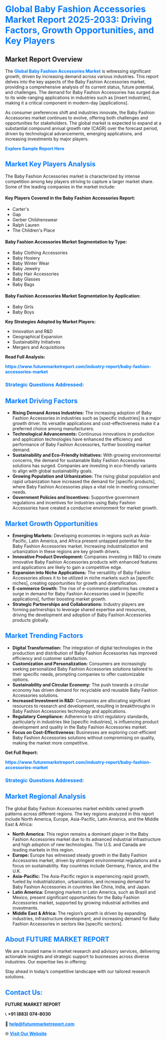 <h1 style="color: #007BFF;">Global Baby Fashion Accessories Market Report 2025-2033: Driving Factors, Growth Opportunities, and Key Players</h1>

<section id="overview">
<h2>Market Report Overview</h2>
<p>The <a href="https://www.futuremarketreport.com/industry-report/baby-fashion-accessories-market" style="color: #007BFF; text-decoration: none;"><strong>Global Baby Fashion Accessories Market</strong></a> is witnessing significant growth, driven by increasing demand across various industries. This report delves into the key aspects of the Baby Fashion Accessories market, providing a comprehensive analysis of its current status, future potential, and challenges. The demand for Baby Fashion Accessories has surged due to its wide-ranging applications in industries such as [insert industries], making it a critical component in modern-day [applications].</p>
<p>As consumer preferences shift and industries innovate, the Baby Fashion Accessories market continues to evolve, offering both challenges and opportunities for stakeholders. The global market is expected to expand at a substantial compound annual growth rate (CAGR) over the forecast period, driven by technological advancements, emerging applications, and increasing investments by major players.</p>
</section>

<section id="overview">
<p><a href="https://www.futuremarketreport.com/request-sample/reportId=63946" style="color: #007BFF; text-decoration: none;"><strong>Explore Sample Report Here</strong></a></p>
</section>

<section id="key-players">
<h2 style="color: #007BFF;">Market Key Players Analysis</h2>
<p>The Baby Fashion Accessories market is characterized by intense competition among key players striving to capture a larger market share. Some of the leading companies in the market include:</p>
<h4>Key Players Covered in the Baby Fashion Accessories Report:</h4>
<ul><li>Carter&#039;s</li><li>Gap</li><li>Gerber Childrenswear</li><li>Ralph Lauren</li><li>The Children&#039;s Place</li></ul>
<h4>Baby Fashion Accessories Market Segmentation by Type:</h4>
<ul><li>Baby Clothing Accessories</li><li>Baby Hosiery</li><li>Baby Winter Wear</li><li>Baby Jewelry</li><li>Baby Hair Accessories</li><li>Baby Glasses</li><li>Baby Bags</li></ul>

<h4>Baby Fashion Accessories Market Segmentation by Application:</h4>
<ul><li>Baby Girls</li><li>Baby Boys</li></ul>
<p><strong>Key Strategies Adopted by Market Players:</strong></p>
<ul>
<li>Innovation and R&D</li>
<li>Geographical Expansion</li>
<li>Sustainability Initiatives</li>
<li>Mergers and Acquisitions</li>
</ul>
</section>

<section>
<p><strong>Read Full Analysis: </strong></p><a href="https://www.futuremarketreport.com/industry-report/baby-fashion-accessories-market" style="color: #007BFF; text-decoration: none;"><strong>https://www.futuremarketreport.com/industry-report/baby-fashion-accessories-market</strong></a>
<h3 style="color: #007BFF;">Strategic Questions Addressed:</h3>
</section>

<section id="driving-factors">
<h2 style="color: #007BFF;">Market Driving Factors</h2>
<ul>
<li><strong>Rising Demand Across Industries:</strong> The increasing adoption of Baby Fashion Accessories in industries such as [specific industries] is a major growth driver. Its versatile applications and cost-effectiveness make it a preferred choice among manufacturers.</li>
<li><strong>Technological Advancements:</strong> Continuous innovations in production and application technologies have enhanced the efficiency and performance of Baby Fashion Accessories, further boosting market demand.</li>
<li><strong>Sustainability and Eco-Friendly Initiatives:</strong> With growing environmental concerns, the demand for sustainable Baby Fashion Accessories solutions has surged. Companies are investing in eco-friendly variants to align with global sustainability goals.</li>
<li><strong>Growing Population and Urbanization:</strong> The rising global population and rapid urbanization have increased the demand for [specific products], where Baby Fashion Accessories plays a vital role in meeting consumer needs.</li>
<li><strong>Government Policies and Incentives:</strong> Supportive government regulations and incentives for industries using Baby Fashion Accessories have created a conducive environment for market growth.</li>
</ul>
</section>

<section id="growth-opportunities">
<h2 style="color: #007BFF;">Market Growth Opportunities</h2>
<ul>
<li><strong>Emerging Markets:</strong> Developing economies in regions such as Asia-Pacific, Latin America, and Africa present untapped potential for the Baby Fashion Accessories market. Increasing industrialization and urbanization in these regions are key growth drivers.</li>
<li><strong>Innovative Product Development:</strong> Companies investing in R&D to create innovative Baby Fashion Accessories products with enhanced features and applications are likely to gain a competitive edge.</li>
<li><strong>Expansion into Niche Applications:</strong> The versatility of Baby Fashion Accessories allows it to be utilized in niche markets such as [specific niches], creating opportunities for growth and diversification.</li>
<li><strong>E-commerce Growth:</strong> The rise of e-commerce platforms has created a surge in demand for Baby Fashion Accessories used in [specific applications], further boosting market growth.</li>
<li><strong>Strategic Partnerships and Collaborations:</strong> Industry players are forming partnerships to leverage shared expertise and resources, driving the development and adoption of Baby Fashion Accessories products globally.</li>
</ul>
</section>

<section id="trending-factors">
<h2 style="color: #007BFF;">Market Trending Factors</h2>
<ul>
<li><strong>Digital Transformation:</strong> The integration of digital technologies in the production and distribution of Baby Fashion Accessories has improved efficiency and customer satisfaction.</li>
<li><strong>Customization and Personalization:</strong> Consumers are increasingly seeking personalized Baby Fashion Accessories solutions tailored to their specific needs, prompting companies to offer customizable options.</li>
<li><strong>Sustainability and Circular Economy:</strong> The push towards a circular economy has driven demand for recyclable and reusable Baby Fashion Accessories solutions.</li>
<li><strong>Increased Investment in R&D:</strong> Companies are allocating significant resources to research and development, resulting in breakthroughs in Baby Fashion Accessories technology and applications.</li>
<li><strong>Regulatory Compliance:</strong> Adherence to strict regulatory standards, particularly in industries like [specific industries], is influencing product development and quality in the Baby Fashion Accessories market.</li>
<li><strong>Focus on Cost-Effectiveness:</strong> Businesses are exploring cost-efficient Baby Fashion Accessories solutions without compromising on quality, making the market more competitive.</li>
</ul>
</section>

<section>
<p><strong>Get Full Report: </strong></p><a href="https://www.futuremarketreport.com/industry-report/baby-fashion-accessories-market" style="color: #007BFF; text-decoration: none;"><strong>https://www.futuremarketreport.com/industry-report/baby-fashion-accessories-market</strong></a>
<h3 style="color: #007BFF;">Strategic Questions Addressed:</h3>
</section>


<section id="regional-analysis">
<h2 style="color: #007BFF;">Market Regional Analysis</h2>
<p>The global Baby Fashion Accessories market exhibits varied growth patterns across different regions. The key regions analyzed in this report include North America, Europe, Asia-Pacific, Latin America, and the Middle East & Africa:</p>
<ul>
<li><strong>North America:</strong> This region remains a dominant player in the Baby Fashion Accessories market due to its advanced industrial infrastructure and high adoption of new technologies. The U.S. and Canada are leading markets in this region.</li>
<li><strong>Europe:</strong> Europe has witnessed steady growth in the Baby Fashion Accessories market, driven by stringent environmental regulations and a focus on sustainability. Key countries include Germany, France, and the U.K.</li>
<li><strong>Asia-Pacific:</strong> The Asia-Pacific region is experiencing rapid growth, fueled by industrialization, urbanization, and increasing demand for Baby Fashion Accessories in countries like China, India, and Japan.</li>
<li><strong>Latin America:</strong> Emerging markets in Latin America, such as Brazil and Mexico, present significant opportunities for the Baby Fashion Accessories market, supported by growing industrial activities and investments.</li>
<li><strong>Middle East & Africa:</strong> The region’s growth is driven by expanding industries, infrastructure development, and increasing demand for Baby Fashion Accessories in sectors like [specific sectors].</li>
</ul>
</section>

<footer>
<h2 style="color: #007BFF;">About FUTURE MARKET REPORT</h2>
<p>We are a trusted name in market research and advisory services, delivering actionable insights and strategic support to businesses across diverse industries. Our expertise lies in offering:</p>

<p>Stay ahead in today’s competitive landscape with our tailored research solutions.</p>

<h2 style="color: #007BFF;">Contact Us:</h2>
<p><strong>FUTURE MARKET REPORT</strong></p>
<p>📞 <strong>+91 (883) 074-8030</strong></p>
<p>📧 <strong><a href="mailto:help@futuremarketreport.com" style="color: #007BFF;">help@futuremarketreport.com</a></strong></p>
<p>🌐 <strong><a href="https://www.futuremarketreport.com/" style="color: #007BFF;">Visit Our Website</a></strong></p>
</footer>